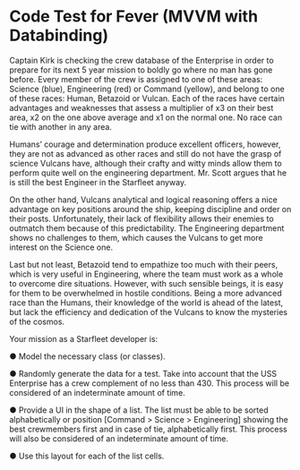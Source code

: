 # Code Test for Fever (MVVM with Databinding)

Captain Kirk is checking the crew database of the Enterprise in order to prepare for its next 5
year mission to boldly go where no man has gone before. Every member of the crew is assigned
to one of these areas: Science (blue), Engineering (red) or Command (yellow), and belong to
one of these races: Human, Betazoid or Vulcan. Each of the races have certain advantages and
weaknesses that assess a multiplier of x3 on their best area, x2 on the one above average and
x1 on the normal one. No race can tie with another in any area.

Humans’ courage and determination produce excellent officers, however, they are not as
advanced as other races and still do not have the grasp of science Vulcans have, although their
crafty and witty minds allow them to perform quite well on the engineering department. Mr. Scott
argues that he is still the best Engineer in the Starfleet anyway.

On the other hand, Vulcans analytical and logical reasoning offers a nice advantage on key
positions around the ship, keeping discipline and order on their posts. Unfortunately, their lack of
flexibility allows their enemies to outmatch them because of this predictability. The Engineering
department shows no challenges to them, which causes the Vulcans to get more interest on the
Science one.

Last but not least, Betazoid tend to empathize too much with their peers, which is very useful in
Engineering, where the team must work as a whole to overcome dire situations. However, with
such sensible beings, it is easy for them to be overwhelmed in hostile conditions. Being a more
advanced race than the Humans, their knowledge of the world is ahead of the latest, but lack the
efficiency and dedication of the Vulcans to know the mysteries of the cosmos.

Your mission as a Starfleet developer is:

● Model the necessary class (or classes).

● Randomly generate the data for a test. Take into account that the USS Enterprise has a
crew complement of no less than 430. This process will be considered of an
indeterminate amount of time.

● Provide a UI in the shape of a list. The list must be able to be sorted alphabetically or
position [Command > Science > Engineering] showing the best crewmembers first and
in case of tie, alphabetically first. This process will also be considered of an
indeterminate amount of time.

● Use this layout for each of the list cells.
